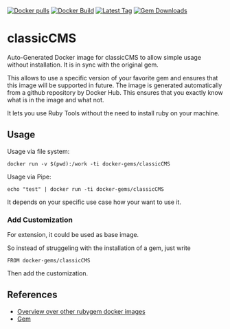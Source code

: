[![Docker pulls](https://img.shields.io/docker/pulls/rubygem/classicCMS.svg)](https://hub.docker.com/r/rubygem/classicCMS/)
[![Docker Build](https://img.shields.io/docker/automated/rubygem/classicCMS.svg)](https://hub.docker.com/r/rubygem/classicCMS/)
[![Latest Tag](https://img.shields.io/github/tag/docker-rubygem/classicCMS.svg)](https://hub.docker.com/r/rubygem/classicCMS/)
[![Gem Downloads](https://img.shields.io/gem/dt/classicCMS.svg)](https://rubygems.org/gems/classicCMS/)
# classicCMS

Auto-Generated Docker image for classicCMS to allow simple usage without installation.
It is in sync with the original gem.

This allows to use a specific version of your favorite gem and ensures that this image will be supported in future.
The image is generated automatically from a github repository by Docker Hub.
This ensures that you exactly know what is in the image and what not.

It lets you use Ruby Tools without the need to install ruby on your machine.

## Usage

Usage via file system:

`docker run -v $(pwd):/work -ti docker-gems/classicCMS`

Usage via Pipe:

`echo "test" | docker run -ti docker-gems/classicCMS`

It depends on your specific use case how your want to use it.

### Add Customization

For extension, it could be used as base image.

So instead of struggeling with the installation of a gem, just write

`FROM docker-gems/classicCMS`

Then add the customization.

## References

 - [Overview over other rubygem docker images](https://github.com/thinkbot/docker-rubygem)
 - [Gem](https://rubygems.org/gems/classicCMS/)
